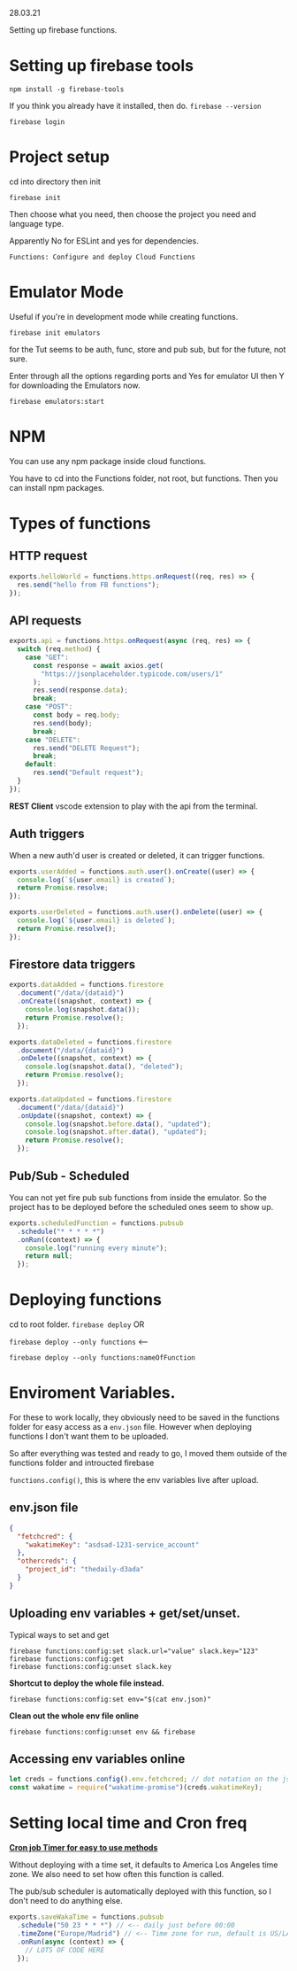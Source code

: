 28.03.21

Setting up firebase functions.

# Setting up firebase tools

`npm install -g firebase-tools`

If you think you already have it installed, then do.
`firebase --version`

`firebase login`

# Project setup

cd into directory then init

`firebase init`

Then choose what you need, then choose the project you need and language type.

Apparently No for ESLint and yes for dependencies.

`Functions: Configure and deploy Cloud Functions`

# Emulator Mode

Useful if you're in development mode while creating functions.

`firebase init emulators`

for the Tut seems to be auth, func, store and pub sub, but for the future, not sure.

Enter through all the options regarding ports and Yes for emulator UI then Y for downloading the Emulators now.

`firebase emulators:start`

# NPM

You can use any npm package inside cloud functions.

You have to cd into the Functions folder, not root, but functions. Then you can install npm packages.

# Types of functions

## HTTP request

```js
exports.helloWorld = functions.https.onRequest((req, res) => {
  res.send("hello from FB functions");
});
```

## API requests

```js
exports.api = functions.https.onRequest(async (req, res) => {
  switch (req.method) {
    case "GET":
      const response = await axios.get(
        "https://jsonplaceholder.typicode.com/users/1"
      );
      res.send(response.data);
      break;
    case "POST":
      const body = req.body;
      res.send(body);
      break;
    case "DELETE":
      res.send("DELETE Request");
      break;
    default:
      res.send("Default request");
  }
});
```

**REST Client** vscode extension to play with the api from the terminal.

## Auth triggers

When a new auth'd user is created or deleted, it can trigger functions.

```js
exports.userAdded = functions.auth.user().onCreate((user) => {
  console.log(`${user.email} is created`);
  return Promise.resolve;
});

exports.userDeleted = functions.auth.user().onDelete((user) => {
  console.log(`${user.email} is deleted`);
  return Promise.resolve();
});
```

## Firestore data triggers

```js
exports.dataAdded = functions.firestore
  .document("/data/{dataid}")
  .onCreate((snapshot, context) => {
    console.log(snapshot.data());
    return Promise.resolve();
  });

exports.dataDeleted = functions.firestore
  .document("/data/{dataid}")
  .onDelete((snapshot, context) => {
    console.log(snapshot.data(), "deleted");
    return Promise.resolve();
  });

exports.dataUpdated = functions.firestore
  .document("/data/{dataid}")
  .onUpdate((snapshot, context) => {
    console.log(snapshot.before.data(), "updated");
    console.log(snapshot.after.data(), "updated");
    return Promise.resolve();
  });
```

## Pub/Sub - Scheduled

You can not yet fire pub sub functions from inside the emulator. So the project has to be deployed before the scheduled ones seem to show up.

```js
exports.scheduledFunction = functions.pubsub
  .schedule("* * * * *")
  .onRun((context) => {
    console.log("running every minute");
    return null;
  });
```

# Deploying functions

cd to root folder.
`firebase deploy` OR

`firebase deploy --only functions` <--

`firebase deploy --only functions:nameOfFunction`

# Enviroment Variables.

For these to work locally, they obviously need to be saved in the functions folder for easy access as a `env.json` file. However when deploying functions I don't want them to be uploaded.

So after everything was tested and ready to go, I moved them outside of the functions folder and introucted firebase

`functions.config()`, this is where the env variables live after upload.

## env.json file

```json
{
  "fetchcred": {
    "wakatimeKey": "asdsad-1231-service_account"
  },
  "othercreds": {
    "project_id": "thedaily-d3ada"
  }
}
```

## Uploading env variables + get/set/unset.

Typical ways to set and get

```
firebase functions:config:set slack.url="value" slack.key="123"
firebase functions:config:get
firebase functions:config:unset slack.key
```

**Shortcut to deploy the whole file instead.**

```
firebase functions:config:set env="$(cat env.json)"
```

**Clean out the whole env file online**

```
firebase functions:config:unset env && firebase
```

## Accessing env variables online

```js
let creds = functions.config().env.fetchcred; // dot notation on the json object above
const wakatime = require("wakatime-promise")(creds.wakatimeKey);
```

# Setting local time and Cron freq

**[Cron job Timer for easy to use methods](https://crontab.guru/#*_*_*_*)**

Without deploying with a time set, it defaults to America Los Angeles time zone. We also need to set how often this function is called.

The pub/sub scheduler is automatically deployed with this function, so I don't need to do anything else.

```js
exports.saveWakaTime = functions.pubsub
  .schedule("50 23 * * *") // <-- daily just before 00:00
  .timeZone("Europe/Madrid") // <-- Time zone for run, default is US/LA
  .onRun(async (context) => {
    // LOTS OF CODE HERE
  });
```
